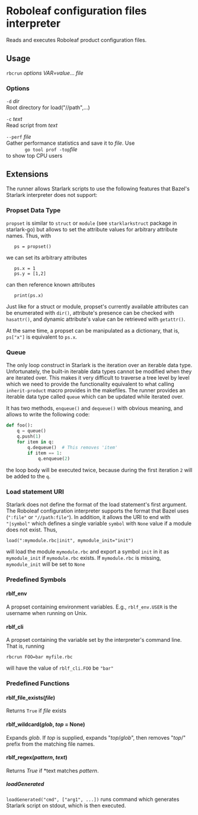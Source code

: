# Roboleaf configuration files interpreter

Reads and executes Roboleaf product configuration files.

## Usage

`rbcrun` *options* *VAR=value*... *file*

### Options

`-d` *dir*\
Root directory for load("//path",...)

`-c` *text*\
Read script from *text*

`--perf` *file*\
Gather performance statistics and save it to *file*. Use \
`       go tool prof -top`*file*\
to show top CPU users

## Extensions

The runner allows Starlark scripts to use the following features that Bazel's Starlark interpreter does not support:

### Propset Data Type

`propset` is similar to `struct` or `module` (see `starklarkstruct` package in starlark-go)
but allows to set the attribute values for arbitrary attribute names. Thus, with

```
   ps = propset()
```

we can set its arbitrary attributes

```
   ps.x = 1
   ps.y = [1,2]
```

can then reference known attributes

```
   print(ps.x)
```

Just like for a struct or module, propset's currently available attributes can be enumerated with `dir()`, attribute's
presence can be checked with `hasattr()`, and dynamic attribute's value can be retrieved with `getattr()`.

At the same time, a propset can be manipulated as a dictionary, that is, `ps["x"]` is equivalent to `ps.x`.

### Queue

The only loop construct in Starlark is the iteration over an iterable data type. Unfortunately, the built-in iterable
data types cannot be modified when they are iterated over. This makes it very difficult to traverse a tree level by
level which we need to provide the functionality equivalent to what calling
`inherit-product` macro provides in the makefiles. The runner provides an iterable data type called `queue` which can be
updated while iterated over.

It has two methods, `enqueue()` and `dequeue()` with obvious meaning, and allows to write the following code:

```python
def foo():
    q = queue()
    q.push(1)
    for item in q:
        q.dequeue()  # This removes 'item'
        if item == 1:
            q.enqueue(2)

```

the loop body will be executed twice, because during the first iteration `2` will be added to the `q`.

### Load statement URI

Starlark does not define the format of the load statement's first argument. The Roboleaf configuration interpreter
supports the format that Bazel uses (`":file"` or `"//path:file"`). In addition, it allows the URI to end
with `"|symbol"` which defines a single variable
`symbol` with `None` value if a module does not exist. Thus,

```
load(":mymodule.rbc|init", mymodule_init="init")
```

will load the module `mymodule.rbc` and export a symbol `init` in it as `mymodule_init` if
`mymodule.rbc` exists. If `mymodule.rbc` is missing, `mymodule_init` will be set to `None`

### Predefined Symbols

#### rblf_env

A propset containing environment variables. E.g., `rblf_env.USER` is the username when running on Unix.

#### rblf_cli

A propset containing the variable set by the interpreter's command line. That is, running

```
rbcrun FOO=bar myfile.rbc
```

will have the value of `rblf_cli.FOO` be `"bar"`

### Predefined Functions

#### rblf_file_exists(*file*)

Returns `True`  if *file* exists

#### rblf_wildcard(*glob*, *top* = None)

Expands *glob*. If *top* is supplied, expands "*top*/*glob*", then removes "*top*/" prefix from the matching file names.

#### rblf_regex(*pattern*, *text*)

Returns *True* if *text matches *pattern*.

##### loadGenerated

`loadGenerated("cmd", ["arg1", ...])` runs command which generates Starlark script on stdout, which is then executed.